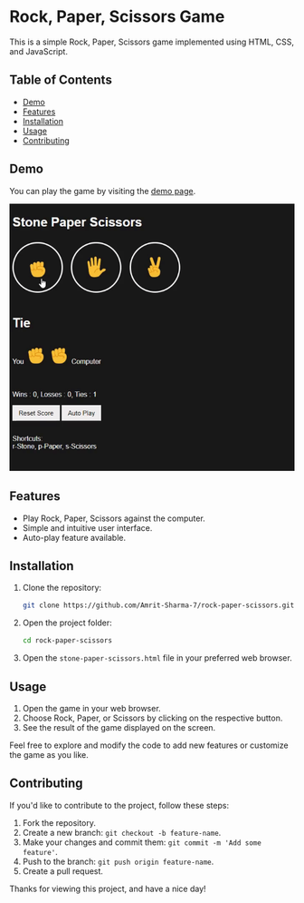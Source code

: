 # Rock, Paper, Scissors Game

This is a simple Rock, Paper, Scissors game implemented using HTML, CSS, and JavaScript.

## Table of Contents

- [Demo](#demo)
- [Features](#features)
- [Installation](#installation)
- [Usage](#usage)
- [Contributing](#contributing)

## Demo

You can play the game by visiting the [demo page](https://amrit-sharma-7.github.io/rock-paper-scissors/stone-paper-scissors.html).

![Game Demo](demo.gif)

## Features

- Play Rock, Paper, Scissors against the computer.
- Simple and intuitive user interface.
- Auto-play feature available.

## Installation

1. Clone the repository:

   ```bash
   git clone https://github.com/Amrit-Sharma-7/rock-paper-scissors.git
   ```

2. Open the project folder:

   ```bash
   cd rock-paper-scissors
   ```

3. Open the `stone-paper-scissors.html` file in your preferred web browser.

## Usage

1. Open the game in your web browser.
2. Choose Rock, Paper, or Scissors by clicking on the respective button.
3. See the result of the game displayed on the screen.

Feel free to explore and modify the code to add new features or customize the game as you like.

## Contributing

If you'd like to contribute to the project, follow these steps:

1. Fork the repository.
2. Create a new branch: `git checkout -b feature-name`.
3. Make your changes and commit them: `git commit -m 'Add some feature'`.
4. Push to the branch: `git push origin feature-name`.
5. Create a pull request.

Thanks for viewing this project, and have a nice day!
